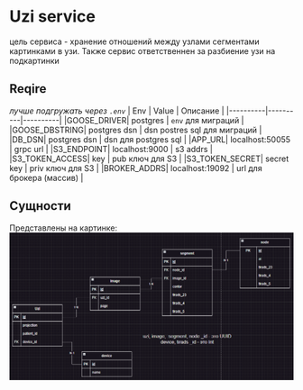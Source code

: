 # Uzi service

цель сервиса - хранение отношений между узлами сегментами картинками в узи. Также сервис ответственнен за разбиение узи на подкартинки

## Reqire
_лучше подгружать через `.env`_
| Env | Value | Описание |
|----------|----------|----------|
|GOOSE_DRIVER| postgres | `env` для миграций |
|GOOSE_DBSTRING| postgres dsn  | dsn postres sql для миграций |
|DB_DSN| postgres dsn | dsn для postgres sql |
|APP_URL| localhost:50055 | grpc url |
|S3_ENDPOINT| localhost:9000 | s3 addrs |
|S3_TOKEN_ACCESS| key | pub ключ для S3 |
|S3_TOKEN_SECRET| secret key | priv ключ для S3 |
|BROKER_ADDRS| localhost:19092 | url для брокера (массив) |

## Сущности

Представлены на картинке: 
![uzi_db](docs/assets/uzi_db.png)